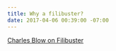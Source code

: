 ```yaml
---
title: Why a filibuster?
date: 2017-04-06 00:39:00 -07:00
---
```


[Charles Blow on Filibuster](https://www.nytimes.com/2017/02/02/opinion/fruit-of-a-poison-tree.html?_r=0)